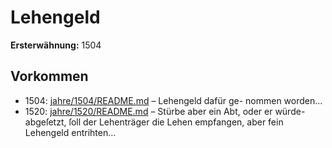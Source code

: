 # Lehengeld

**Ersterwähnung:** 1504

## Vorkommen
- 1504: [jahre/1504/README.md](../jahre/1504/README.md) – Lehengeld dafür ge-
nommen worden...
- 1520: [jahre/1520/README.md](../jahre/1520/README.md) – Stürbe aber ein Abt, oder er würde-
abgeſetzt, ſoll der Lehenträger die Lehen empfangen, aber
fein Lehengeld entrihten...
